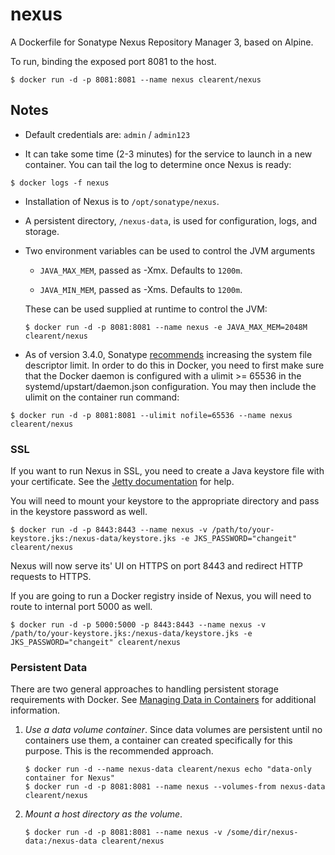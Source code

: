 # nexus


A Dockerfile for Sonatype Nexus Repository Manager 3, based on Alpine.

To run, binding the exposed port 8081 to the host.

```
$ docker run -d -p 8081:8081 --name nexus clearent/nexus
```


## Notes

*   Default credentials are: `admin` / `admin123`

*   It can take some time (2-3 minutes) for the service to launch in a
new container.  You can tail the log to determine once Nexus is ready:

```
$ docker logs -f nexus
```

*   Installation of Nexus is to `/opt/sonatype/nexus`.  

*   A persistent directory, `/nexus-data`, is used for configuration,
logs, and storage.

*   Two environment variables can be used to control the JVM arguments

    *   `JAVA_MAX_MEM`, passed as -Xmx.  Defaults to `1200m`.

    *   `JAVA_MIN_MEM`, passed as -Xms.  Defaults to `1200m`.

    These can be used supplied at runtime to control the JVM:

    ```
    $ docker run -d -p 8081:8081 --name nexus -e JAVA_MAX_MEM=2048M clearent/nexus
    ```

*   As of version 3.4.0, Sonatype [recommends](https://support.sonatype.com/hc/en-us/articles/115006448847#filehandles) increasing the system file descriptor limit. In order to do this in Docker, you need to first make sure that the Docker daemon is configured with a ulimit >= 65536 in the systemd/upstart/daemon.json configuration. You may then include the ulimit on the container run command:

```
$ docker run -d -p 8081:8081 --ulimit nofile=65536 --name nexus clearent/nexus
```


### SSL

If you want to run Nexus in SSL, you need to create a Java keystore file with your certificate. See the [Jetty documentation](http://www.eclipse.org/jetty/documentation/current/configuring-ssl.html) for help.

You will need to mount your keystore to the appropriate directory and pass in the keystore password as well.

```
$ docker run -d -p 8443:8443 --name nexus -v /path/to/your-keystore.jks:/nexus-data/keystore.jks -e JKS_PASSWORD="changeit" clearent/nexus
```

Nexus will now serve its' UI on HTTPS on port 8443 and redirect HTTP requests to HTTPS.

If you are going to run a Docker registry inside of Nexus, you will need to route to internal port 5000 as well.

```
$ docker run -d -p 5000:5000 -p 8443:8443 --name nexus -v /path/to/your-keystore.jks:/nexus-data/keystore.jks -e JKS_PASSWORD="changeit" clearent/nexus
```


### Persistent Data

There are two general approaches to handling persistent storage requirements
with Docker. See [Managing Data in Containers](https://docs.docker.com/userguide/dockervolumes/)
for additional information.

1.  *Use a data volume container*.  Since data volumes are persistent
    until no containers use them, a container can created specifically for
    this purpose.  This is the recommended approach.  

    ```
    $ docker run -d --name nexus-data clearent/nexus echo "data-only container for Nexus"
    $ docker run -d -p 8081:8081 --name nexus --volumes-from nexus-data clearent/nexus
    ```

2.  *Mount a host directory as the volume*.

    ```
    $ docker run -d -p 8081:8081 --name nexus -v /some/dir/nexus-data:/nexus-data clearent/nexus
    ```
